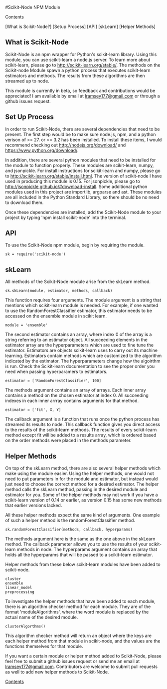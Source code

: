 #Scikit-Node NPM Module

Contents

[What is Scikit-Node?]
[Setup Process]
[API]
[skLearn]
[Helper Methods]

##  What is Scikit-Node

Scikit-Node is an npm wrapper for Python's scikit-learn library.  Using this module, you can use scikit-learn a node.js server.  To learn more about scikit-learn, please go to http://scikit-learn.org/stable/.  The methods on the Scikit-node Module spawn a python process that executes scikit-learn estimators and methods.  The results from these algorithms are then streamed up to node.

This module is currently in beta, so feedback and contributions would be appreciated!  I am available by email at lramsey177@gmail.com or through a github issues request.

## Set Up Process

In order to run Scikit-Node, there are several dependencies that need to be present.  The first step would be to make sure node.js, npm, and a python verison of >= 27. or >= 3.2 has been installed.  To install these items, I would recommend checking out http://nodejs.org/download/ and https://www.python.org/download/.

In addition, there are several python modules that need to be installed for the module to function properly.  These modules are scikit-learn, numpy, and jsonpickle.  For install instructions for scikit-learn and numpy, please go to http://scikit-learn.org/stable/install.html.  The version of scikit-node I have used in producing this module is 0.15.  For jsonpickle, please go to http://jsonpickle.github.io/#download-install.  Some additional python modules used in this project are importlib, argparse and ast.  These modules are all included in the Python Standard Library, so there should be no need to download them.

Once these dependencies are installed, add the Scikit-Node module to your project by typing 'npm install scikit-node' into the terminal.

##  API

To use the Scikit-Node npm module, begin by requiring the module.

    sk = require('scikit-node')

##  skLearn

All methods of the Scikit-Node module arise from the skLearn method.

    sk.skLearn(module, estimator, methods, callback)

This function requires four arguments.  The module argument is a string that mentions which scikit-learn module is needed.  For example, if one wanted to use the RandomForestClassifier estimator, this estimator needs to be accessed on the ensemble module in scikit learn.
    
    module = 'ensemble'

The second estimator contains an array, where index 0 of the array is a string referring to an estimator object.  All succeeding elements in the estimator array are the hyperparameters which are used to fine tune the estimator.  Estimators are objects scikit-learn uses to carry out its machine learning.  Estimators contain methods which are customized to the algorithm indicated by the estimator.  The hyperparameters change how the algoirthm is run.  Check the Scikit-learn documentation to see the proper order you need when passing hyperparamers to estimators.
    
    estimator = ['RandomForestClassifier', 100]

The methods argument contains an array of arrays.  Each inner array contains a method on the chosen estimator at index 0.  All succeeding indexes in each inner arrray contains arguments for that method.

    estimator = ['fit', X, Y]

The callback argument is a function that runs once the python process has streamed its results to node.  This callback function gives you direct access to the results of the scikit-learn methods.  The results of every scikit-learn method except fit will be added to a results array, which is ordered based on the order methods were placed in the methods parameter.

## Helper Methods

On top of the skLearn method, there are also several helper methods which make using the module easier.  Using the helper methods, one would not need to put parameters in for the module and estimator, but instead would just need to choose the correct method for a desired estimator.  The helper method calls the skLearn method, passing in the desired module and estimator for you.  Some of the helper methods may not work if you have a scikit-learn version of 0.14 or earlier, as version 0.15 has some new methods that earlier versions lacked.

All these helper methods expect the same kind of arguments.  One example of such a helper method is the randomForestClassifier method.

    sk.randomForestClassifier(methods, callback, hyperparams)

The methods argument here is the same as the one above in the skLearn method.  The callback parameter allows you to use the results of your scikit-learn methods in node.  The hyperparams argument contains an array that holds all the hyperparams that will be passed to a scikit-learn estimator.

Helper methods from these below scikit-learn modules have been added to scikit-node.

    cluster
    ensemble
    linear_model
    preprocessing

To investigate the helper methods that have been added to each module, there is an algorithm checker method for each module.  They are of the format 'moduleAlgorithms', where the word module is replaced by the actual name of the desired module.
    
    clusterAlgorthms()

This algorithm checker method will return an object where the keys are each helper method from that module in scikit-node, and the values are the functions themselves for that module.

If you want a certain module or helper method added to Scikit-Node, please feel free to submit a github issues request or send me an email at lramsey177@gmail.com.  Contributors are welcome to submit pull requests as well to add new helper methods to Scikit-Node.

[Contents](#contents)
